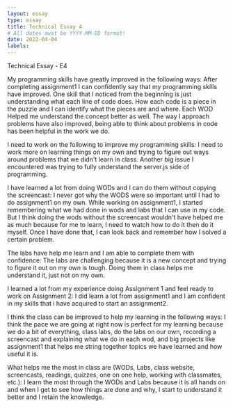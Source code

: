 ```yaml
---
layout: essay
type: essay
title: Technical Essay 4
# All dates must be YYYY-MM-DD format!
date: 2022-04-04
labels:
---
```


Technical Essay - E4

<p>My programming skills have greatly improved in the following ways:
After completing assignment1 I can confidently say that my programming skills have improved. One skill that I noticed from the beginning is just understanding what each line of code does. How each code is a piece in the puzzle and I can identify what the pieces are and where. Each WOD Helped me understand the concept better as well. The way I approach problems have also improved, being able to think about problems in code has been helpful in the work we do.</p>
<p>I need to work on the following to improve my programming skills:
I need to work more on learning things on my own and trying to figure out ways around problems that we didn't learn in class. Another big issue I encountered was trying to fully understand the server.js side of programming. </p>
<p>I have learned a lot from doing WODs and I can do them without copying the screencast:
I never got why the WODS were so important until I had to do assignment1 on my own. While working on assignment1, I started remembering what we had done in wods and labs that I can use in my code. But I think doing the wods without the screencast wouldn't have helped me as much because for me to learn, I need to watch how to do it then do it myself. Once I have done that, I can look back and remember how I solved a certain problem.</p>
<p>The labs have help me learn and I am able to complete them with confidence:
The labs are challenging because it is a new concept and trying to figure it out on my own is tough. Doing them in class helps me understand it, just not on my own.</p>
<p>I learned a lot from my experience doing Assignment 1 and feel ready to work on Assignment 2:
I did learn a lot from assignment1 and I am confident in my skills that i have acquired to start an assignment2.</p>
<p>I think the class can be improved to help my learning in the following ways:
I think the pace we are going at right now is perfect for my learning because we do  a bit of everything, class labs, do the labs on our own, recording a screencast and explaining what we do in each wod, and big projects like assignment1 that helps me string together topics we have learned and how useful it is.</p>
<p>What helps me the most in class are (WODs, Labs, class website, screencasts, readings, quizzes, one on one help, working with classmates, etc.):
I learn the most through the WODs and Labs because it is all hands on and when I get to see how things are done and why, I start to understand it better and I retain the knowledge.</p>
